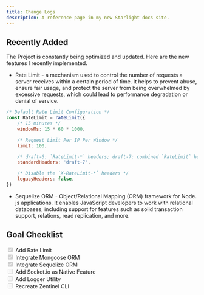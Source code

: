 ```yaml
---
title: Change Logs
description: A reference page in my new Starlight docs site.
---
```


## Recently Added
The Project is constantly being optimized and updated. Here are the new features I recently implemented.
- Rate Limit - a mechanism used to control the number of requests a server receives within a certain period of time. It helps to prevent abuse, ensure fair usage, and protect the server from being overwhelmed by excessive requests, which could lead to performance degradation or denial of service.
```js
/* Default Rate Limit Configuration */
const RateLimit = rateLimit({
    /* 15 minutes */
	windowMs: 15 * 60 * 1000, 

    /* Request Limit Per IP Per Window */
	limit: 100, 

    /* draft-6: `RateLimit-*` headers; draft-7: combined `RateLimit` header */
	standardHeaders: 'draft-7',

    /* Disable the `X-RateLimit-*` headers */
	legacyHeaders: false, 
})
```
- Sequelize ORM - Object/Relational Mapping (ORM) framework for Node. js applications. It enables JavaScript developers to work with relational databases, including support for features such as solid transaction support, relations, read replication, and more.

## Goal Checklist
<input type="checkbox" checked disabled> Add Rate Limit <br>
<input type="checkbox" checked disabled> Integrate Mongoose ORM <br>
<input type="checkbox" checked disabled> Integrate Sequelize ORM <br>
<input type="checkbox" disabled> Add Socket.io as Native Feature <br>
<input type="checkbox" disabled> Add Logger Utility <br>
<input type="checkbox" disabled> Recreate Zentinel CLI <br>